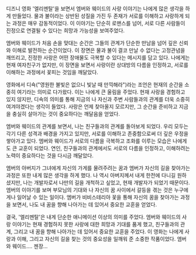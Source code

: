 
디즈니 영화 '엘리멘탈'을 보면서 엠버와 웨이드의 사랑 이야기는 나에게 많은 생각을 하게 만들었다. 물과 불이라는 상반된 성질을 가진 두 존재가 서로를 이해하고 사랑하게 되는 과정은 매우 감동적이었다. 이 이야기는 단순히 로맨스를 넘어, 서로 다른 사람들이 진정으로 연결될 수 있다는 희망과 가능성을 보여주었다.

엠버와 웨이드가 처음 손을 맞대는 순간은 그들의 관계가 단순한 만남을 넘어 깊은 신뢰와 이해로 발전하는 순간이었다. 이 장면은 물과 불이 결코 만날 수 없다는 고정관념을 깨뜨리고, 진정한 사랑은 어떤 장애물도 극복할 수 있다는 메시지를 담고 있다. 나에게는 현재 여자친구가 없지만, 이 장면을 보면서 사랑이란 상대방의 다름을 인정하고, 서로를 이해하는 과정에서 꽃피는 것임을 깨달았다.

영화에서 디쇽("영원한 불빛은 없으니 빛날 때 만끽해라")라는 조언은 현재의 순간을 소중히 여기라는 의미로 다가왔다. 이는 나에게 큰 울림을 주었다. 현재 사랑을 경험하고 있지 않지만, 디쇽의 의미를 통해 지금의 나 자신과 주변 사람들과의 관계를 더욱 소중히 여겨야겠다는 생각이 들었다. 사랑은 언제 찾아올지 모르지만, 그 순간을 준비하고 지금을 충실히 살아가는 것이 중요하다는 깨달음을 얻었다.

엠버와 웨이드의 관계를 보면서, 나는 친구들과의 관계를 돌아보게 되었다. 우리 모두는 각기 다른 성격과 배경을 가지고 있지만, 서로를 이해하고 존중함으로써 더 깊은 우정을 쌓아가고 있다. 엠버와 웨이드가 서로의 다름을 극복하고 조화를 이루는 모습은 나에게도 큰 교훈이 되었다. 연인, 친구들과의 관계에서도 서로의 다름을 인정하고, 이해하려는 노력이 중요하다는 것을 다시금 깨달았다.

엠버의 아버지가 그녀에게 자신의 가게를 물려주려는 꿈과 엠버가 자신의 길을 찾아가는 과정은 또한 내게 많은 생각을 하게 했다. 나 역시 아버지께서 내게 한전에 다니길 원하셨지만, 나는 개발자로서 나만의 길을 개척하고 싶었고, 현재 개발자가 되었기 때문이다. 엠버의 이야기를 보며 부모님의 기대와 나 자신의 꿈 사이에서 갈등을 겪는 것은 누구에게나 일어날 수 있는 일이다. 엠버가 비비스테리아 꽃을 통해 자신의 꿈을 찾아가는 과정을 보면서, 나도 내 꿈을 향해 나아가는 데 있어서 중요한 교훈을 얻었다. 

결국, '엘리멘탈'은 내게 단순한 애니메이션 이상의 의미를 주었다. 엠버와 웨이드의 사랑 이야기는 현재 경험하지 못한 사랑에 대한 희망과 기대를 품게 했고, 친구들과의 관계, 그리고 내 꿈을 향해 나아가는 데 있어서 중요한 교훈을 주었다. 이 영화는 나에게 사랑과 이해, 그리고 자신의 길을 찾는 것의 중요성을 일깨워 준 소중한 작품이었다. 엠버와 웨이드.... 젠장...
